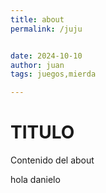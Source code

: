 ```yaml
---
title: about
permalink: /juju


date: 2024-10-10
author: juan
tags: juegos,mierda

---
```


# TITULO

Contenido del about

hola danielo

